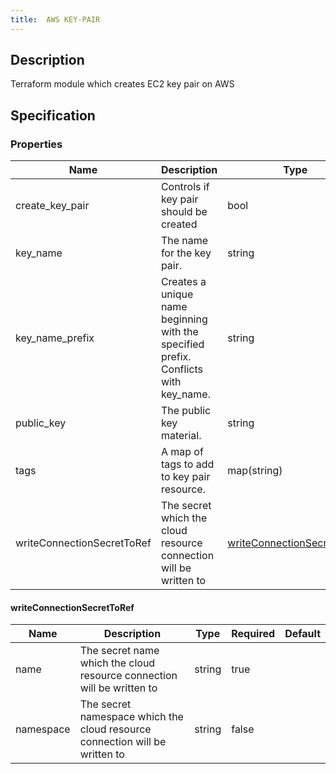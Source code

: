 ```yaml
---
title:  AWS KEY-PAIR
---
```


## Description

Terraform module which creates EC2 key pair on AWS

## Specification

### Properties  
 Name | Description | Type | Required | Default 
------------|------------|------------|------------|------------
 create_key_pair | Controls if key pair should be created | bool | false |  
 key_name | The name for the key pair. | string | false |  
 key_name_prefix | Creates a unique name beginning with the specified prefix. Conflicts with key_name. | string | false |  
 public_key | The public key material. | string | false |  
 tags | A map of tags to add to key pair resource. | map(string) | false |  
 writeConnectionSecretToRef | The secret which the cloud resource connection will be written to | [writeConnectionSecretToRef](#writeConnectionSecretToRef) | false |  


#### writeConnectionSecretToRef

 Name | Description | Type | Required | Default 
 ------------ | ------------- | ------------- | ------------- | ------------- 
 name | The secret name which the cloud resource connection will be written to | string | true |  
 namespace | The secret namespace which the cloud resource connection will be written to | string | false |  
